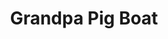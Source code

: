 ---
id: PE6928
title: Grandpa Pig Boat
price:
    hkd: 200
    twd: 800
dimensions:
    w: 20
    l: 13
    h: 14
    unit: cm
imgs: 
    - 'images/products/grandpa-pig-boat.png'
stock: 3
---